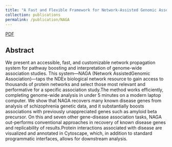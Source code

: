 ```yaml
---
title: "A Fast and Flexible Framework for Network-Assisted Genomic Association"
collection: publications
permalink: /publication/NAGA
---
```

[PDF](http://tongqiu-jia.github.io/files/NAGA.pdf)
## Abstract
 We present an accessible, fast, and customizable network propagation system for pathway boosting and interpretation of genome-wide association studies. This system—NAGA (Network AssistedGenomic Association)—taps the NDEx biological network resource to gain access to thousands of protein networks and select those most relevant and performative for a specific association study.The method works efficiently, completing genome-wide analysis in under 5 minutes on a modern laptop computer. We show that NAGA recovers many known disease genes from analysis of schizophrenia genetic data, and it substantially boosts associations with previously unappreciated genes such as amyloid beta precursor. On this and seven other gene-disease association tasks, NAGA out-performs conventional approaches in recovery of known disease genes and replicability of results.Protein interactions associated with disease are visualized and annotated in Cytoscape, which, in addition to standard programmatic interfaces, allows for downstream analysis.
